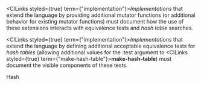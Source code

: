  



<ClLinks styled={true} term={"implementation"}><i>Implementations</i></ClLinks> that extend the language by providing additional mutator functions (or additional behavior for existing mutator functions) must document how the use of these extensions interacts with equivalence tests and *hash table* searches. 



<ClLinks styled={true} term={"implementation"}><i>Implementations</i></ClLinks> that extend the language by defining additional acceptable equivalence tests for *hash tables* (allowing additional values for the :test argument to <ClLinks styled={true} term={"make-hash-table"}><b>make-hash-table</b></ClLinks>) must document the visible components of these tests. 



Hash 



 



 



